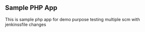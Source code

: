 ## Sample PHP App 
This is sample php app for demo purpose 
testing multiple scm with jenkinssfile
changes
